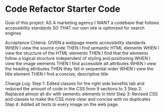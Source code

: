 # Code Refactor Starter Code

Goal of this project:
AS A marketing agency
I WANT a codebase that follows accessibility standards
SO THAT our own site is optimized for search engines

Acceptance Criteria:
GIVEN a webpage meets accessibility standards
WHEN I view the source code
THEN I find semantic HTML elements
WHEN I view the structure of the HTML elements
THEN I find that the elements follow a logical structure independent of styling and positioning
WHEN I view the image elements
THEN I find accessible alt attributes
WHEN I view the heading attributes
THEN they fall in sequential order
WHEN I view the title element
THEN I find a concise, descriptive title



Change Log:
Step 1: Edited classes for the right side benefits tab and reduced the amount of code in the CSS from 9 sections to 3
Step 2: Replaced almost all div with sementic elements in html
Step 3: Revised CSS and classes to make the CSS more clear and concise with no duplicates
Step 4: Added alt texts to every image on the web page.